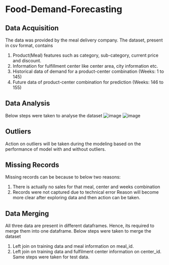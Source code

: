 # Food-Demand-Forecasting

## Data Acquisition
The data was provided by the meal delivery company. The dataset, present in csv
format, contains
1. Product(Meal) features such as category, sub-category, current price and discount.
2. Information for fulfillment center like center area, city information etc.
3. Historical data of demand for a product-center combination (Weeks: 1 to 145)
4. Future data of product-center combination for prediction (Weeks: 146 to 155)

## Data Analysis
Below steps were taken to analyse the dataset
![image](https://user-images.githubusercontent.com/101709975/220565109-b17f218c-1e0e-4c26-95d9-a0a8df9d2d76.png)
![image](https://user-images.githubusercontent.com/101709975/220565322-666b65b6-359f-4348-8b83-203a5ac0e1ce.png)

## Outliers
Action on outliers will be taken during the modeling based on the performance of
model with and without outliers.

## Missing Records
Missing records can be because to below two reasons:
1. There is actually no sales for that meal, center and weeks combination
2. Records were not captured due to technical error
Reason will become more clear after exploring data and then action can be taken.

## Data Merging
All three data are present in different dataframes. Hence, its required to merge them
into one dataframe. Below steps were taken to merge the dataset
1. Left join on training data and meal information on meal_id.
2. Left join on training data and fulfilment center information on center_id.
Same steps were taken for test data.

